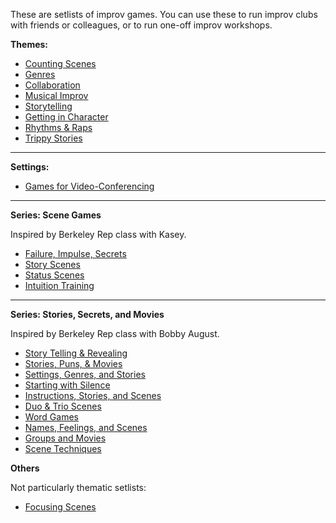 These are setlists of improv games. You can use these to run improv clubs with friends or colleagues, or to run one-off improv workshops.

**Themes:**
* [Counting Scenes](https://github.com/pamelafox/improvlists/wiki/Setlist:-Counting-Scenes)
* [Genres](https://github.com/pamelafox/improvlists/wiki/Setlist:-Genres)
* [Collaboration](https://github.com/pamelafox/improvlists/wiki/Setlist:-Collaboration)
* [Musical Improv](https://github.com/pamelafox/improvlists/wiki/Setlist:-Musical-Improv)
* [Storytelling](https://github.com/pamelafox/improvlists/wiki/Setlist:-Storytelling)
* [Getting in Character](https://github.com/pamelafox/improvlists/wiki/Setlist:-Getting-in-Character)
* [Rhythms & Raps](https://github.com/pamelafox/improvlists/wiki/Setlist:-Rhythms-&-Raps)
* [Trippy Stories](https://github.com/pamelafox/improvlists/wiki/Setlist:-Trippy-Stories)

***

**Settings:**
* [Games for Video-Conferencing](https://github.com/pamelafox/improvlists/wiki/Improv-games-for-video-conferencing)


***

**Series: Scene Games**

Inspired by Berkeley Rep class with Kasey.

* [Failure, Impulse, Secrets](https://github.com/pamelafox/improvlists/wiki/Setlist:-Failure,-impulse,-and-secrets)
* [Story Scenes](https://github.com/pamelafox/improvlists/wiki/Setlist:-Story-Scenes)
* [Status Scenes](https://github.com/pamelafox/improvlists/wiki/Setlist:-Status-Scenes)
* [Intuition Training](https://github.com/pamelafox/improvlists/wiki/Setlist:-Intuition-Training)

***

**Series: Stories, Secrets, and Movies**

Inspired by Berkeley Rep class with Bobby August.
* [Story Telling & Revealing](https://github.com/pamelafox/improvlists/wiki/Setlist:-Story-Telling-&-Revealing)
* [Stories, Puns, & Movies](https://github.com/pamelafox/improvlists/wiki/Setlist:-Stories,-Puns,-&-Movies)
* [Settings, Genres, and Stories](https://github.com/pamelafox/improvlists/wiki/Setlist:-Settings,-Genres,-and-Stories)
* [Starting with Silence](https://github.com/pamelafox/improvlists/wiki/Setlist:-Starting-with-Silence)
* [Instructions, Stories, and Scenes](https://github.com/pamelafox/improvlists/wiki/Setlist:-Instructions,-Stories,-and-Scenes)
* [Duo & Trio Scenes](https://github.com/pamelafox/improvlists/wiki/Setlist:-Duo-&-Trio-Scenes)
* [Word Games](https://github.com/pamelafox/improvlists/wiki/Setlist:-Word-Games)
* [Names, Feelings, and Scenes](https://github.com/pamelafox/improvlists/wiki/Setlist:-Names,-Feelings,-and-Scenes)
* [Groups and Movies](https://github.com/pamelafox/improvlists/wiki/Setlist:-Groups-and-Movies)
* [Scene Techniques](https://github.com/pamelafox/improvlists/wiki/Setlist:-Scene-Techniques)

**Others**

Not particularly thematic setlists:
* [Focusing Scenes](https://github.com/pamelafox/improvlists/wiki/Setlist:-Focusing-Scenes)

